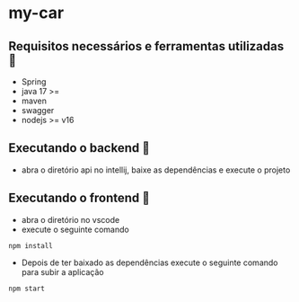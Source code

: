 # my-car

## Requisitos necessários e ferramentas utilizadas 🔨
- Spring
-  java 17 >=
- maven
- swagger
- nodejs >= v16

## Executando o backend 🏃
- abra o diretório api no  intellij, baixe as dependências e execute o projeto
## Executando o frontend 🏃
- abra o diretório no vscode
- execute o seguinte comando
```
npm install
```
- Depois de ter baixado as dependências execute o seguinte comando para subir a aplicação

```
npm start
```
